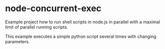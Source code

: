 # node-concurrent-exec

Example project how to run shell scripts in node.js in parallel with a maximal
limit of parallel running scripts.

This example executes a simple python script several times with changing 
parameters.

